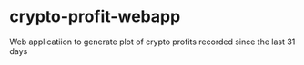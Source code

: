 # crypto-profit-webapp
Web applicatiion to generate plot of crypto profits recorded since the last 31 days
